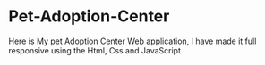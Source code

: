 # Pet-Adoption-Center
Here is My pet Adoption Center Web application, I have made it full responsive using the Html, Css and JavaScript
